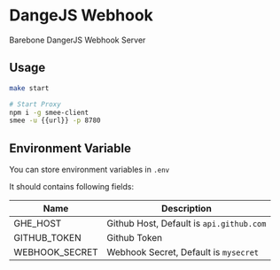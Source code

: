 # DangeJS Webhook

Barebone DangerJS Webhook Server

## Usage

```sh
make start

# Start Proxy
npm i -g smee-client
smee -u {{url}} -p 8780
```

## Environment Variable

You can store environment variables in `.env`

It should contains following fields:

| Name           | Description                              |
| -------------- | ---------------------------------------- |
| GHE_HOST       | Github Host, Default is `api.github.com` |
| GITHUB_TOKEN   | Github Token                             |
| WEBHOOK_SECRET | Webhook Secret, Default is `mysecret`    |
